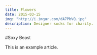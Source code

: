 ```yaml
---
title: Flowers
date: 2015-03-15
img: "http://i.imgur.com/dA7PbVQ.jpg"
description: Designer socks for charity.
---
```


#Soxy Beast

This is an example article.
